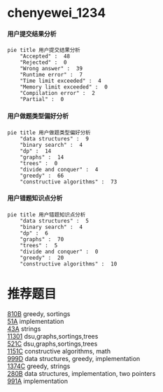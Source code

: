 # chenyewei_1234

<!-- tabs:start -->



#### **用户提交结果分析**

```mermaid
pie title 用户提交结果分析
    "Accepted" :  48
    "Rejected" :  0
    "Wrong answer" :  39
    "Runtime error" :  7
    "Time limit exceeded" :  4
    "Memory limit exceeded" :  0
    "Compilation error" :  2
    "Partial" :  0
```

#### **用户做题类型偏好分析**

```mermaid
pie title 用户做题类型偏好分析
    "data structures" :  9
    "binary search" :  4
    "dp" :  14
    "graphs" :  14
    "trees" :  0
    "divide and conquer" :  4
    "greedy" :  66
    "constructive algorithms" :  73
```
#### **用户错题知识点分析**

```mermaid
pie title 用户错题知识点分析
    "data structures" :  5
    "binary search" :  4
    "dp" :  6
    "graphs" :  70
    "trees" :  5
    "divide and conquer" :  0
    "greedy" :  20
    "constructive algorithms" :  10
```



<!-- tabs:end -->
# 推荐题目
[810B](https://codeforces.com/contest/810/problem/B)		greedy,
                        sortings		  
[51A](https://codeforces.com/contest/51/problem/A)		implementation		  
[43A](https://codeforces.com/contest/43/problem/A)		strings		  
[11301](https://codeforces.com/contest/1130/problem/1)		dsu,graphs,sortings,trees		  
[521C](https://codeforces.com/contest/521/problem/C)		dsu,graphs,sortings,trees		  
[1151C](https://codeforces.com/contest/1151/problem/C)		constructive algorithms,
                        math		  
[999D](https://codeforces.com/contest/999/problem/D)		data structures,
                        greedy,
                        implementation		  
[1374C](https://codeforces.com/contest/1374/problem/C)		greedy,
                        strings		  
[280B](https://codeforces.com/contest/280/problem/B)		data structures,
                        implementation,
                        two pointers		  
[991A](https://codeforces.com/contest/991/problem/A)		implementation		  
